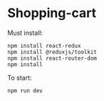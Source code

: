 # Shopping-cart
Must install:
```
npm install react-redux
npm install @reduxjs/toolkit
npm install react-router-dom
npm install
```

To start:
```
npm run dev
```

